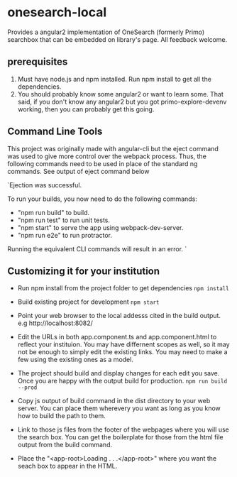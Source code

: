 # onesearch-local
Provides a angular2 implementation of OneSearch (formerly Primo) searchbox that can be embedded on library's page.
All feedback welcome.



## prerequisites
1. Must have node.js and npm installed.  Run npm install to get all the dependencies.
2. You should probably know some angular2 or want to learn some. That said, if you don't know any angular2 but you got primo-explore-devenv working, then you can probably get this going.

## Command Line Tools
This project was originally made with angular-cli but the eject command was used to give more control over the webpack process.  Thus, the following commands need to be used in place of the standard ng commands. See output of eject command below

`Ejection was successful.

To run your builds, you now need to do the following commands:
   - "npm run build" to build.
   - "npm run test" to run unit tests.
   - "npm start" to serve the app using webpack-dev-server.
   - "npm run e2e" to run protractor.

Running the equivalent CLI commands will result in an error.
`
## Customizing it for your institution
* Run npm install from the project folder to get dependencies
`npm install`

* Build existing project for development
   `npm start`
   
* Point your web browser to the local addesss cited in the build output.  e.g http://localhost:8082/

* Edit the URLs in both app.component.ts and app.component.html to reflect your instituion.  You may have differnent scopes as well, so it may not be enough to simply edit the existing links. You may need to make a few using the existing ones as a model.

* The project should build and display changes for each edit you save. Once you are happy with the output build for production.
   `npm run build --prod`
* Copy js output of build command in the dist directory to your web server.  You can place them wherevery you want as long as you know how to build the path to them.

* Link to those js files from the footer of the webpages where you will use the search box. You can get the boilerplate for those from the html file output from the build command.

* Place the "&lt;app-root&gt;Loading . . .&lt;/app-root&gt;" where you want the seach box to appear in the HTML.





